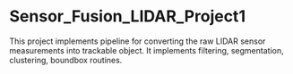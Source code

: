 # Sensor_Fusion_LIDAR_Project1
This project implements pipeline for converting the raw LIDAR sensor measurements into trackable object. It implements filtering, segmentation, clustering, boundbox routines. 
